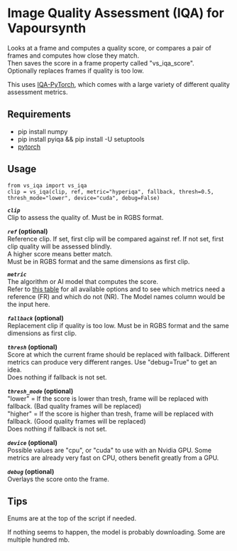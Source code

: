 # Image Quality Assessment (IQA) for Vapoursynth
Looks at a frame and computes a quality score, or compares a pair of frames and computes how close they match.  
Then saves the score in a frame property called "vs_iqa_score".  
Optionally replaces frames if quality is too low.

This uses [IQA-PyTorch](https://github.com/chaofengc/IQA-PyTorch/tree/main), which comes with a large variety of different quality assessment metrics.

## Requirements
* pip install numpy
* pip install pyiqa && pip install -U setuptools
* [pytorch](https://pytorch.org/)

## Usage

    from vs_iqa import vs_iqa
    clip = vs_iqa(clip, ref, metric="hyperiqa", fallback, thresh=0.5, thresh_mode="lower", device="cuda", debug=False)

__*`clip`*__  
Clip to assess the quality of. Must be in RGBS format.

__*`ref`* (optional)__  
Reference clip. If set, first clip will be compared against ref. If not set, first clip quality will be assessed blindly.  
A higher score means better match.  
Must be in RGBS format and the same dimensions as first clip.

__*`metric`*__  
The algorithm or AI model that computes the score.  
Refer to [this table](https://github.com/chaofengc/IQA-PyTorch/blob/main/docs/ModelCard.md) for all available options and to see which metrics need a reference (FR) and which do not (NR). The Model names column would be the input here.

__*`fallback`* (optional)__   
Replacement clip if quality is too low. Must be in RGBS format and the same dimensions as first clip.

__*`thresh`* (optional)__  
Score at which the current frame should be replaced with fallback. Different metrics can produce very different ranges. Use "debug=True" to get an idea.  
Does nothing if fallback is not set.

__*`thresh_mode`* (optional)__  
"lower" = If the score is lower than tresh, frame will be replaced with fallback. (Bad quality frames will be replaced)  
"higher" = If the score is higher than tresh, frame will be replaced with fallback. (Good quality frames will be replaced)  
Does nothing if fallback is not set.

__*`device`* (optional)__  
Possible values are "cpu", or "cuda" to use with an Nvidia GPU. Some metrics are already very fast on CPU, others benefit greatly from a GPU.

__*`debug`* (optional)__  
Overlays the score onto the frame.

## Tips
Enums are at the top of the script if needed.

If nothing seems to happen, the model is probably downloading. Some are multiple hundred mb.
